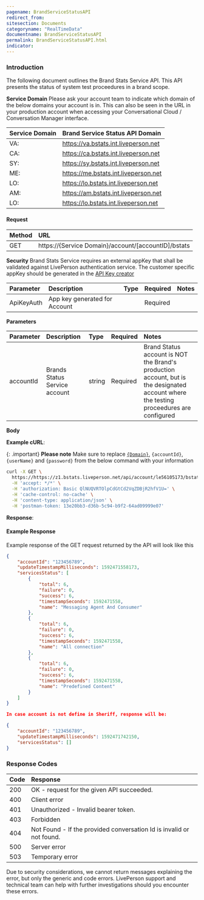 ```yaml
---
pagename: BrandServiceStatusAPI
redirect_from:
sitesection: Documents
categoryname: "RealTimeData"
documentname: BrandServiceStatusAPI
permalink: BrandServiceStatusAPI.html
indicator:
---
```


### Introduction

The following document outlines the Brand Stats Service API. This API presents the status of system test proceedures in a brand scope.

**Service Domain**
Please ask your account team to indicate which domain of the below domains your account is in. This can also be seen in the URL in your production account when accessing your Conversational Cloud / Conversation Manager interface.

| Service Domain | Brand Service Status API Domain      |
| :------------- | :----------------------------------- |
| VA:            | https://va.bstats.int.liveperson.net |
| CA:            | https://ca.bstats.int.liveperson.net |
| SY:            | https://sy.bstats.int.liveperson.net |
| ME:            | https://me.bstats.int.liveperson.net |
| LO:            | https://lo.bstats.int.liveperson.net |
| AM:            | https://am.bstats.int.liveperson.net |
| LO:            | https://lo.bstats.int.liveperson.net |

#### Request

| Method | URL                                                 |
| :----- | :-------------------------------------------------- |
| GET    | https://{Service Domain}/account/[accountID]/bstats |

**Security**
Brand Stats Service requires an external appKey that shall be validated against LivePerson authentication service. The customer specific appKey should be generated in the [API Key creator](https://developers.liveperson.com/api-guidelines-create-api-keys.html)

| Parameter  | Description                   | Type | Required | Notes |
| :--------- | :---------------------------- | :--- | :------- | :---- |
| ApiKeyAuth | App key generated for Account |      | Required |       |

**Parameters**

| Parameter | Description                   | Type   | Required | Notes                                                                                                                                  |
| :-------- | :---------------------------- | :----- | :------- | :------------------------------------------------------------------------------------------------------------------------------------- |
| accountId | Brands Status Service account | string | Required | Brand Status account is NOT the Brand's production account, but is the designated account where the testing proceedures are configured |

**Body**

**Example cURL**:

{: .important}
**Please note** Make sure to replace [`{Domain}`](#step-1-identify-the-third-party-bots-api-domain), `{accountId}`, `{userName}` and `{password}` from the below command with your information

```bash
curl -X GET \
  https://https://z1.bstats.liveperson.net/api/account/le56105173/bstats \
  -H 'accept: */*' \
  -H 'authorization: Basic QlNUQVRTOlpCdGtCd2VqZDBjR2hfV1U=' \
  -H 'cache-control: no-cache' \
  -H 'content-type: application/json' \
  -H 'postman-token: 13e20bb3-d36b-5c94-b9f2-64ad09999e07'
```

**Response**:

#### Example Response

Example response of the GET request returned by the API will look like this

```json
{
    "accountId": "123456789",
    "updateTimestampMilliseconds": 1592471558173,
    "servicesStatus": [
        {
            "total": 6,
            "failure": 0,
            "success": 6,
            "timestampSeconds": 1592471558,
            "name": "Messaging Agent And Consumer"
        },
        {
            "total": 6,
            "failure": 0,
            "success": 6,
            "timestampSeconds": 1592471558,
            "name": "All connection"
        },
        {
            "total": 6,
            "failure": 0,
            "success": 6,
            "timestampSeconds": 1592471558,
            "name": "Predefined Content"
        }
    ]
}

In case account is not define in Sheriff, response will be:

{
    "accountId": "123456789",
    "updateTimestampMilliseconds": 1592471742150,
    "servicesStatus": []
}

```

### Response Codes

| Code | Response                                                             |
| :--- | :------------------------------------------------------------------- |
| 200  | OK - request for the given API succeeded.                            |
| 400  | Client error                                                         |
| 401  | Unauthorized - Invalid bearer token.                                 |
| 403  | Forbidden                                                            |
| 404  | Not Found - If the provided conversation Id is invalid or not found. |
| 500  | Server error                                                         |
| 503  | Temporary error                                                      |

Due to security considerations, we cannot return messages explaining the error, but only the generic and code errors. LivePerson support and technical team can help with further investigations should you encounter these errors.
